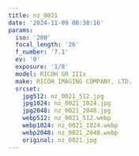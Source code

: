 ```yaml
---
title: nz_0021
date: '2024-11-09 00:38:16'
params:
  iso: '200'
  focal_length: '26'
  f_number: '7.1'
  ev: '0'
  exposure: '1/8'
  model: RICOH GR IIIx
  make: RICOH IMAGING COMPANY, LTD.
  srcset:
    jpg512: nz_0021_512.jpg
    jpg1024: nz_0021_1024.jpg
    jpg2048: nz_0021_2048.jpg
    webp512: nz_0021_512.webp
    webp1024: nz_0021_1024.webp
    webp2048: nz_0021_2048.webp
    original: nz_0021.jpg
---
```

